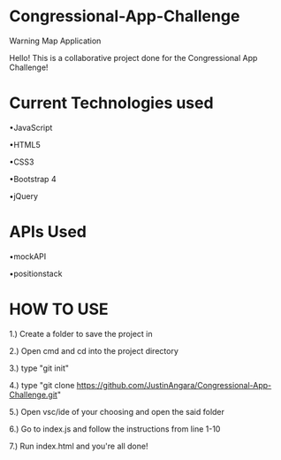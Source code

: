 # Congressional-App-Challenge
Warning Map Application

Hello! This is a collaborative project done for the Congressional App Challenge!

# Current Technologies used

•JavaScript

•HTML5

•CSS3

•Bootstrap 4

•jQuery

# APIs Used


•mockAPI

•positionstack


# HOW TO USE

1.) Create a folder to save the project in

2.) Open cmd and cd into the project directory

3.) type "git init"

4.) type "git clone https://github.com/JustinAngara/Congressional-App-Challenge.git"

5.) Open vsc/ide of your choosing and open the said folder

6.) Go to index.js and follow the instructions from line 1-10

7.) Run index.html and you're all done!
 
